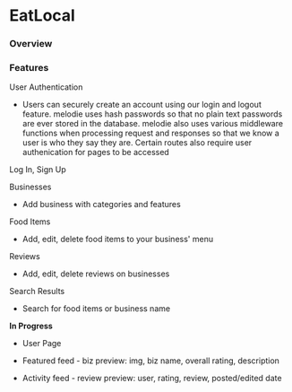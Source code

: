 # EatLocal

### Overview

### Features

User Authentication

* Users can securely create an account using our login and logout feature. melodie uses hash passwords so that no plain text passwords are ever stored in the database. melodie also uses various middleware functions when processing request and responses so that we know a user is who they say they are. Certain routes also require user authenication for pages to be accessed

Log In, Sign Up

Businesses

* Add business with categories and features

Food Items

* Add, edit, delete food items to your business' menu

Reviews

* Add, edit, delete reviews on businesses

Search Results

* Search for food items or business name


**In Progress**
* User Page

* Featured feed - biz preview: img, biz name, overall rating, description

* Activity feed - review preview: user, rating, review, posted/edited date
